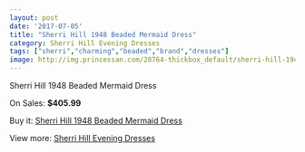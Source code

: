 ```yaml
---
layout: post
date: '2017-07-05'
title: "Sherri Hill 1948 Beaded Mermaid Dress"
category: Sherri Hill Evening Dresses
tags: ["sherri","charming","beaded","brand","dresses"]
image: http://img.princessan.com/28764-thickbox_default/sherri-hill-1948-beaded-mermaid-dress.jpg
---
```

Sherri Hill 1948 Beaded Mermaid Dress

On Sales: **$405.99**
<a href="https://www.princessan.com/en/13119-sherri-hill-1948-beaded-mermaid-dress.html"><amp-img layout="responsive" width="600" height="600" src="//img.princessan.com/28764-thickbox_default/sherri-hill-1948-beaded-mermaid-dress.jpg" alt="Sherri Hill 1948 Beaded Mermaid Dress 0" /></a>
<a href="https://www.princessan.com/en/13119-sherri-hill-1948-beaded-mermaid-dress.html"><amp-img layout="responsive" width="600" height="600" src="//img.princessan.com/28766-thickbox_default/sherri-hill-1948-beaded-mermaid-dress.jpg" alt="Sherri Hill 1948 Beaded Mermaid Dress 1" /></a>
<a href="https://www.princessan.com/en/13119-sherri-hill-1948-beaded-mermaid-dress.html"><amp-img layout="responsive" width="600" height="600" src="//img.princessan.com/28765-thickbox_default/sherri-hill-1948-beaded-mermaid-dress.jpg" alt="Sherri Hill 1948 Beaded Mermaid Dress 2" /></a>

Buy it: [Sherri Hill 1948 Beaded Mermaid Dress](https://www.princessan.com/en/13119-sherri-hill-1948-beaded-mermaid-dress.html "Sherri Hill 1948 Beaded Mermaid Dress")

View more: [Sherri Hill Evening Dresses](https://www.princessan.com/en/95- "Sherri Hill Evening Dresses")
